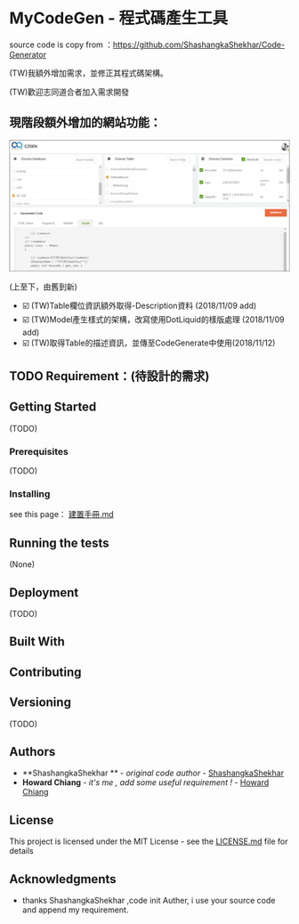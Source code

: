 # MyCodeGen - 程式碼產生工具
source code is copy from ：https://github.com/ShashangkaShekhar/Code-Generator

(TW)我額外增加需求，並修正其程式碼架構。



(TW)歡迎志同道合者加入需求開發



## 現階段額外增加的網站功能：

![1541754879856](README.assets/1541754879856.png)

(上至下，由舊到新)

* :ballot_box_with_check: (TW)Table欄位資訊額外取得-Description資料  (2018/11/09 add)
* :ballot_box_with_check: (TW)Model產生樣式的架構，改寫使用DotLiquid的樣版處理  (2018/11/09 add)
* :ballot_box_with_check: (TW)取得Table的描述資訊，並傳至CodeGenerate中使用(2018/11/12)



## TODO Requirement：(待設計的需求)





## Getting Started

(TODO)

### Prerequisites

(TODO)

### Installing

see this page： [建置手冊.md](https://github.com/hougii/MyCodeGen/blob/master/%E5%BB%BA%E7%BD%AE%E6%89%8B%E5%86%8A.md)

## Running the tests

(None)

## Deployment

(TODO)

## Built With



## Contributing



## Versioning

(TODO)

## Authors

- **ShashangkaShekhar ** - *original code author* - [ShashangkaShekhar](https://github.com/ShashangkaShekhar)
- **Howard Chiang** - *it's me , add some useful requirement !* - [Howard Chiang](https://github.com/hougii)



## License

This project is licensed under the MIT License - see the [LICENSE.md](LICENSE.md) file for details

## Acknowledgments

- thanks  ShashangkaShekhar ,code init Auther,  i use your source code and append my requirement.
